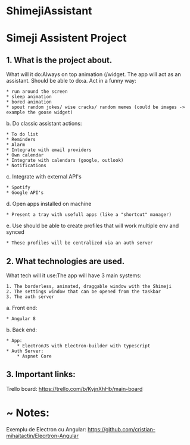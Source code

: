 # ShimejiAssistant

# Simeji Assistent Project

## 1. What is the project about.

What will it do:Always on top animation (/widget. The app will act as an assistant. Should be able to do:a. Act in a funny way: 

	* run around the screen
	* sleep animation
	* bored animation
	* spout random jokes/ wise cracks/ random memes (could be images -> example the goose widget)

b. Do classic assistant actions:

	* To do list
	* Reminders
	* Alarm
	* Integrate with email providers
	* Own calendar
	* Integrate with calendars (google, outlook)
	* Notifications

c. Integrate with external API's

	* Spotify
	* Google API's

d. Open apps installed on machine

	* Present a tray with usefull apps (like a "shortcut" manager)
  
e. Use should be able to create profiles that will work multiple env and synced

	* These profiles will be centralized via an auth server 



## 2. What technologies are used.

What tech will it use:The app will have 3 main systems:

	1. The borderless, animated, draggable window with the Shimeji
	2. The settings window that can be opened from the taskbar
	3. The auth server

a. Front end:

	* Angular 8

b. Back end:

	* App:
		* ElectronJS with Electron-builder with typescript
	* Auth Server:
		* Aspnet Core



## 3. Important links:

Trello board: https://trello.com/b/KyjnXhHb/main-board


# ~ Notes:

Exemplu de Electron cu Angular: https://github.com/cristian-mihaitactin/Elecrtron-Angular
